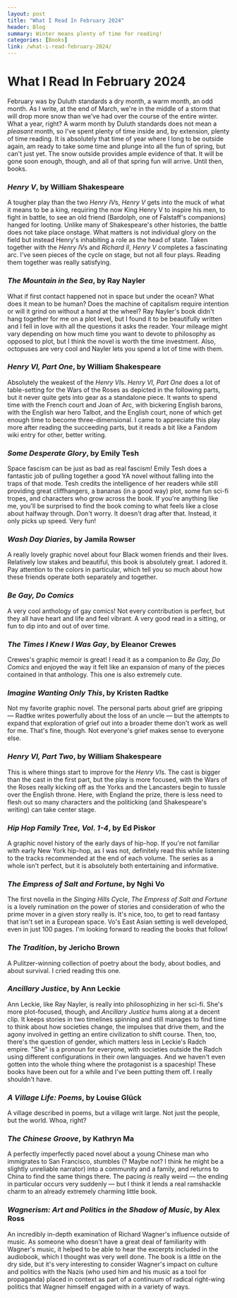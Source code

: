 ```yaml
---
layout: post
title: "What I Read In February 2024"
header: Blog
summary: Winter means plenty of time for reading!
categories: [Books]
link: /what-i-read-february-2024/
---
```

# What I Read In February 2024
February was by Duluth standards a dry month, a warm month, an odd month. As I write, at the end of March, we're in the middle of a storm that will drop more snow than we've had over the course of the entire winter. What a year, right? A warm month by Duluth standards does not mean a *pleasant* month, so I've spent plenty of time inside and, by extension, plenty of time reading. It is absolutely that time of year where I long to be outside again, am ready to take some time and plunge into all the fun of spring, but can't just yet. The snow outside provides ample evidence of that. It will be gone soon enough, though, and all of that spring fun will arrive. Until then, books.
### *Henry V*, by William Shakespeare
A tougher play than the two *Henry IV*s, *Henry V* gets into the muck of what it means to be a king, requiring the now King Henry V to inspire his men, to fight in battle, to see an old friend (Bardolph, one of Falstaff's companions) hanged for looting. Unlike many of Shakespeare's other histories, the battle does not take place onstage. What matters is not individual glory on the field but instead Henry's inhabiting a role as the head of state. Taken together with the *Henry IV*s and *Richard II*, *Henry V* completes a fascinating arc. I've seen pieces of the cycle on stage, but not all four plays. Reading them together was really satisfying.
### *The Mountain in the Sea*, by Ray Nayler
What if first contact happened not in space but under the ocean? What does it mean to be human? Does the machine of capitalism require intention or will it grind on without a hand at the wheel? Ray Nayler's book didn't hang together for me on a plot level, but I found it to be beautifully written and I fell in love with all the questions it asks the reader. Your mileage might vary depending on how much time you want to devote to philosophy as opposed to plot, but I think the novel is worth the time investment. Also, octopuses are very cool and Nayler lets you spend a lot of time with them. 
### *Henry VI, Part One*, by William Shakespeare
Absolutely the weakest of the *Henry VI*s. *Henry VI, Part One* does a lot of table-setting for the Wars of the Roses as depicted in the following parts, but it never quite gets into gear as a standalone piece. It wants to spend time with the French court and Joan of Arc, with bickering English barons, with the English war hero Talbot, and the English court, none of which get enough time to become three-dimensional. I came to appreciate this play more after reading the succeeding parts, but it reads a bit like a Fandom wiki entry for other, better writing.
### *Some Desperate Glory*, by Emily Tesh
Space fascism can be just as bad as real fascism! Emily Tesh does a fantastic job of pulling together a good YA novel without falling into the traps of that mode. Tesh credits the intelligence of her readers while still providing great cliffhangers, a bananas (in a good way) plot, some fun sci-fi tropes, and characters who grow across the book. If you're anything like me, you'll be surprised to find the book coming to what feels like a close about halfway through. Don't worry. It doesn't drag after that. Instead, it only picks up speed. Very fun!
### *Wash Day Diaries*, by Jamila Rowser
A really lovely graphic novel about four Black women friends and their lives. Relatively low stakes and beautiful, this book is absolutely great. I adored it. Pay attention to the colors in particular, which tell you so much about how these friends operate both separately and together. 
### *Be Gay, Do Comics*
A very cool anthology of gay comics! Not every contribution is perfect, but they all have heart and life and feel vibrant. A very good read in a sitting, or fun to dip into and out of over time.
### *The Times I Knew I Was Gay*, by Eleanor Crewes
Crewes's graphic memoir is great! I read it as a companion to *Be Gay, Do Comics* and enjoyed the way it felt like an expansion of many of the pieces contained in that anthology. This one is also extremely cute.
### *Imagine Wanting Only This*, by Kristen Radtke
Not my favorite graphic novel. The personal parts about grief are gripping — Radtke writes powerfully about the loss of an uncle — but the attempts to expand that exploration of grief out into a broader theme don't work as well for me. That's fine, though. Not everyone's grief makes sense to everyone else. 
### *Henry VI, Part Two*, by William Shakespeare
This is where things start to improve for the *Henry VI*s. The cast is bigger than the cast in the first part, but the play is more focused, with the Wars of the Roses really kicking off as the Yorks and the Lancasters begin to tussle over the English throne. Here, with England the prize, there is less need to flesh out so many characters and the politicking (and Shakespeare's writing) can take center stage. 
### *Hip Hop Family Tree, Vol. 1-4*, by Ed Piskor
A graphic novel history of the early days of hip-hop. If you're not familiar with early New York hip-hop, as I was not, definitely read this while listening to the tracks recommended at the end of each volume. The series as a whole isn't perfect, but it is absolutely both entertaining and informative.
### *The Empress of Salt and Fortune*, by Nghi Vo
The first novella in the *Singing Hills Cycle*, *The Empress of Salt and Fortune* is a lovely rumination on the power of stories and consideration of who the prime mover in a given story really is. It's nice, too, to get to read fantasy that isn't set in a European space. Vo's East Asian setting is well developed, even in just 100 pages. I'm looking forward to reading the books that follow!
### *The Tradition*, by Jericho Brown
A Pulitzer-winning collection of poetry about the body, about bodies, and about survival. I cried reading this one.
### *Ancillary Justice*, by Ann Leckie
Ann Leckie, like Ray Nayler, is really into philosophizing in her sci-fi. She's more plot-focused, though, and *Ancillary Justice* hums along at a decent clip. It keeps stories in two timelines spinning and still manages to find time to think about how societies change, the impulses that drive them, and the agony involved in getting an entire civilization to shift course. Then, too, there's the question of gender, which matters less in Leckie's Radch empire. "She" is a pronoun for everyone, with societies outside the Radch using different configurations in their own languages. And we haven't even gotten into the whole thing where the protagonist is a spaceship! These books have been out for a while and I've been putting them off. I really shouldn't have. 
### *A Village Life: Poems*, by Louise Glück
A village described in poems, but a village writ large. Not just the people, but the world. Whoa, right?
### *The Chinese Groove*, by Kathryn Ma
A perfectly imperfectly paced novel about a young Chinese man who immigrates to San Francisco, stumbles (? Maybe not? I think he might be a slightly unreliable narrator) into a community and a family, and returns to China to find the same things there. The pacing *is* really weird — the ending in particular occurs very suddenly — but I think it lends a real ramshackle charm to an already extremely charming little book.
### *Wagnerism: Art and Politics in the Shadow of Music*, by Alex Ross
An incredibly in-depth examination of Richard Wagner's influence outside of music. As someone who doesn't have a great deal of familiarity with Wagner's music, it helped to be able to hear the excerpts included in the audiobook, which I thought was very well done. The book is a little on the dry side, but it's very interesting to consider Wagner's impact on culture and politics with the Nazis (who used him and his music as a tool for propaganda) placed in context as part of a continuum of radical right-wing politics that Wagner himself engaged with in a variety of ways.